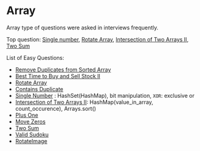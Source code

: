 # Array

Array type of questions were asked in interviews frequently.

Top question: [Single number](./array_easy/SingleNumber.md), [Rotate Array](), [Intersection of Two Arrays II](./array_easy/IntersectTwoArrays.md), [Two Sum](TwoSum.md)


List of Easy Questions:

+ [Remove Duplicates from Sorted Array](RemoveDuplicates.md)
+ [Best Time to Buy and Sell Stock II](BuySellStock.md)
+ [Rotate Array](RotateArray.md)
+ [Contains Duplicate](ContainsDuplicate.md)
+ [Single Number](./array_easy/SingleNumber.md) : HashSet(HashMap), bit manipulation, `XOR`: exclusive or
+ [Intersection of Two Arrays II](./array_easy/IntersectTwoArrays.md): HashMap(value_in_array, count_occurence), Arrays.sort()
+ [Plus One](PlusOne.md)
+ [Move Zeros](MoveZeros.md)
+ [Two Sum](TwoSum.md)
+ [Valid Sudoku](ValidSudoku.md)
+ [RotateImage](RotateImage.md)
